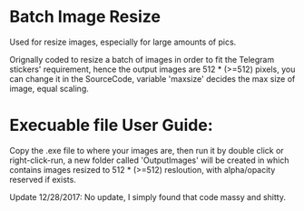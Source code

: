 # Batch Image Resize

Used for resize images, especially for large amounts of pics.

Orignally coded to resize a batch of images in order to fit the Telegram stickers' requirement, hence the output images are 512 * (>=512) pixels, you can change it in the SourceCode, variable 'maxsize' decides the max size of image, equal scaling.

# Execuable file User Guide:

Copy the .exe file to where your images are, then run it by double click or right-click-run, a new folder called 'OutputImages' will be created in which contains images resized to 512 * (>=512) resloution, with alpha/opacity reserved if exists.

Update 12/28/2017: No update, I simply found that code massy and shitty.
